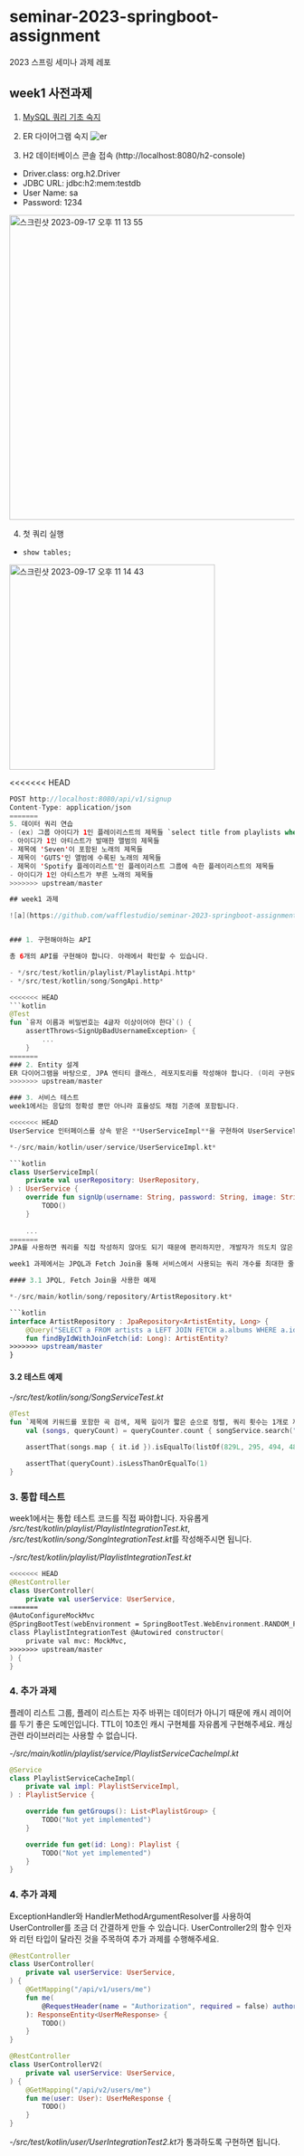 # seminar-2023-springboot-assignment

2023 스프링 세미나 과제 레포

## week1 사전과제

1. [MySQL 쿼리 기초 숙지](https://cocoon1787.tistory.com/762)

2. ER 다이어그램 숙지
![er](https://github.com/wafflestudio/seminar-2023-springboot-assignment/assets/76547957/974e090c-166c-407a-b82f-ba95e12e1030)

3. H2 데이터베이스 콘솔 접속 (http://localhost:8080/h2-console)
- Driver.class: org.h2.Driver
- JDBC URL: jdbc:h2:mem:testdb
- User Name: sa
- Password: 1234
<img width="539" alt="스크린샷 2023-09-17 오후 11 13 55" src="https://github.com/wafflestudio/seminar-2023-springboot-assignment/assets/76547957/02cfe627-1147-4c77-aeba-9c9ef4b3ac54">


4. 첫 쿼리 실행
- `show tables;`
<img width="363" alt="스크린샷 2023-09-17 오후 11 14 43" src="https://github.com/wafflestudio/seminar-2023-springboot-assignment/assets/76547957/d5933f6f-7731-46fa-917b-a488d6ca8a6d">


<<<<<<< HEAD
```kotlin
POST http://localhost:8080/api/v1/signup
Content-Type: application/json
=======
5. 데이터 쿼리 연습
- (ex) 그룹 아이디가 1인 플레이리스트의 제목들 `select title from playlists where group_id = 1;`
- 아이디가 1인 아티스트가 발매한 앨범의 제목들
- 제목에 'Seven'이 포함된 노래의 제목들
- 제목이 'GUTS'인 앨범에 수록된 노래의 제목들
- 제목이 'Spotify 플레이리스트'인 플레이리스트 그룹에 속한 플레이리스트의 제목들
- 아이디가 1인 아티스트가 부른 노래의 제목들
>>>>>>> upstream/master

## week1 과제

![a](https://github.com/wafflestudio/seminar-2023-springboot-assignment/assets/76547957/f3985c4a-3d75-4fec-88a6-9e438cee8071)


### 1. 구현해야하는 API

총 6개의 API를 구현해야 합니다. 아래에서 확인할 수 있습니다.

- */src/test/kotlin/playlist/PlaylistApi.http*
- */src/test/kotlin/song/SongApi.http*

<<<<<<< HEAD
```kotlin
@Test
fun `유저 이름과 비밀번호는 4글자 이상이어야 한다`() {
    assertThrows<SignUpBadUsernameException> {
        ...
    }   
=======
### 2. Entity 설계
ER 다이어그램을 바탕으로, JPA 엔티티 클래스, 레포지토리를 작성해야 합니다. (미리 구현되어 있는 AlbumEntity, ArtistEntity 클래스를 수정해야 할 수도 있습니다.) 
>>>>>>> upstream/master

### 3. 서비스 테스트
week1에서는 응답의 정확성 뿐만 아니라 효율성도 채점 기준에 포함됩니다.

<<<<<<< HEAD
UserService 인터페이스를 상속 받은 **UserServiceImpl**을 구현하여 UserServiceTest가 성공하도록 해야합니다.

*-/src/main/kotlin/user/service/UserServiceImpl.kt*

```kotlin
class UserServiceImpl(
    private val userRepository: UserRepository,
) : UserService {
    override fun signUp(username: String, password: String, image: String): User {
        TODO()
    }
    
    ...
=======
JPA를 사용하면 쿼리를 직접 작성하지 않아도 되기 때문에 편리하지만, 개발자가 의도치 않은 쿼리가 발생하여 효율성을 크게 해칠 수 있습니다. (대표적으로 N+1 이슈, 일대다 페이징 이슈)

week1 과제에서는 JPQL과 Fetch Join을 통해 서비스에서 사용되는 쿼리 개수를 최대한 줄여야 합니다.

#### 3.1 JPQL, Fetch Join을 사용한 예제

*-/src/main/kotlin/song/repository/ArtistRepository.kt*

```kotlin
interface ArtistRepository : JpaRepository<ArtistEntity, Long> {
    @Query("SELECT a FROM artists a LEFT JOIN FETCH a.albums WHERE a.id = :id")
    fun findByIdWithJoinFetch(id: Long): ArtistEntity?
>>>>>>> upstream/master
}
```

#### 3.2 테스트 예제

*-/src/test/kotlin/song/SongServiceTest.kt*


```kotlin
@Test
fun `제목에 키워드를 포함한 곡 검색, 제목 길이가 짧은 순으로 정렬, 쿼리 횟수는 1개로 제한`() {
    val (songs, queryCount) = queryCounter.count { songService.search("Don't") }

    assertThat(songs.map { it.id }).isEqualTo(listOf(829L, 295, 494, 482, 523, 359, 1538, 487))

    assertThat(queryCount).isLessThanOrEqualTo(1)
}
```

### 3. 통합 테스트
week1에서는 통합 테스트 코드를 직접 짜야합니다. 자유롭게 */src/test/kotlin/playlist/PlaylistIntegrationTest.kt*, */src/test/kotlin/song/SongIntegrationTest.kt*를 작성해주시면 됩니다.

*-/src/test/kotlin/playlist/PlaylistIntegrationTest.kt*

```kotlin
<<<<<<< HEAD
@RestController
class UserController(
    private val userService: UserService,
=======
@AutoConfigureMockMvc
@SpringBootTest(webEnvironment = SpringBootTest.WebEnvironment.RANDOM_PORT)
class PlaylistIntegrationTest @Autowired constructor(
    private val mvc: MockMvc,
>>>>>>> upstream/master
) {
}
```

### 4. 추가 과제
플레이 리스트 그룹, 플레이 리스트는 자주 바뀌는 데이터가 아니기 때문에 캐시 레이어를 두기 좋은 도메인입니다. TTL이 10초인 캐시 구현체를 자유롭게 구현해주세요. 캐싱 관련 라이브러리는 사용할 수 없습니다.

*-/src/main/kotlin/playlist/service/PlaylistServiceCacheImpl.kt*

```kotlin
@Service
class PlaylistServiceCacheImpl(
    private val impl: PlaylistServiceImpl,
) : PlaylistService {

    override fun getGroups(): List<PlaylistGroup> {
        TODO("Not yet implemented")
    }

    override fun get(id: Long): Playlist {
        TODO("Not yet implemented")
    }
}
```

### 4. 추가 과제
ExceptionHandler와 HandlerMethodArgumentResolver를 사용하여 UserController를 조금 더 간결하게 만들 수 있습니다. 
UserController2의 함수 인자와 리턴 타입이 달라진 것을 주목하여 추가 과제를 수행해주세요.

```kotlin
@RestController
class UserController(
    private val userService: UserService,
) {
    @GetMapping("/api/v1/users/me")
    fun me(
        @RequestHeader(name = "Authorization", required = false) authorizationHeader: String?,
    ): ResponseEntity<UserMeResponse> {
        TODO()
    }
}
```

```kotlin
@RestController
class UserControllerV2(
    private val userService: UserService,
) {
    @GetMapping("/api/v2/users/me")
    fun me(user: User): UserMeResponse {
        TODO()
    }
}
```

*-/src/test/kotlin/user/UserIntegrationTest2.kt*가 통과하도록 구현하면 됩니다.

